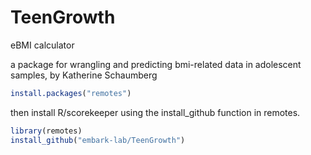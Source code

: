 # TeenGrowth
eBMI calculator 

a package for wrangling and predicting bmi-related data in adolescent samples, by Katherine Schaumberg



``` r
install.packages("remotes")
```

then install R/scorekeeper using the install_github function in remotes.

``` r
library(remotes)
install_github("embark-lab/TeenGrowth")
```
